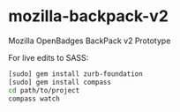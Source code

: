mozilla-backpack-v2
===================

Mozilla OpenBadges BackPack v2 Prototype

For live edits to SASS:

```bash
[sudo] gem install zurb-foundation
[sudo] gem install compass
cd path/to/project
compass watch
```